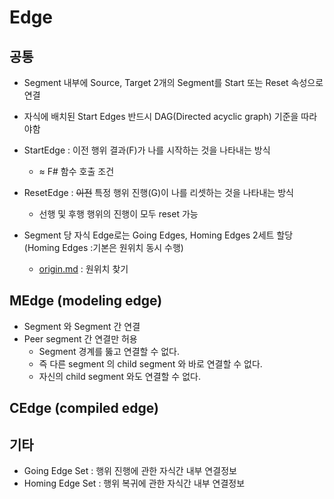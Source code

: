 # Edge

## 공통

- Segment 내부에 Source, Target 2개의 Segment를 Start 또는 Reset 속성으로 연결
- 자식에 배치된 Start Edges 반드시 DAG(Directed acyclic graph) 기준을 따라야함

- StartEdge : 이전 행위 결과(F)가 나를 시작하는 것을 나타내는 방식
  - $\approx$ F# 함수 호출 조건
- ResetEdge : ~~이전~~ 특정 행위 진행(G)이 나를 리셋하는 것을 나타내는 방식
  - 선행 및 후행 행위의 진행이 모두 reset 가능
- Segment 당 자식 Edge로는 Going Edges, Homing Edges 2세트 할당 (Homing Edges :기본은 원위치 동시 수행)

  - [origin.md](origin.md) : 원위치 찾기

## MEdge (modeling edge)

- Segment 와 Segment 간 연결
- Peer segment 간 연결만 허용
  - Segment 경계를 뚫고 연결할 수 없다.
  - 즉 다른 segment 의 child segment 와 바로 연결할 수 없다.
  - 자신의 child segment 와도 연결할 수 없다.

## CEdge (compiled edge)

## 기타

- Going Edge Set  : 행위 진행에 관한 자식간 내부 연결정보
- Homing Edge Set : 행위 복귀에 관한 자식간 내부 연결정보
